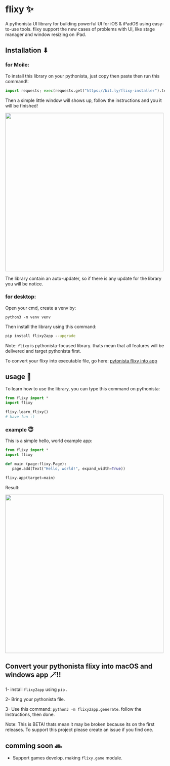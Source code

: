 # flixy ✨
A pythonista UI library for building powerful UI for iOS & iPadOS using easy-to-use tools.
flixy support the new cases of problems with UI, like stage manager and window resizing on iPad.

## Installation ⬇
### for Moile:
To install this library on your pythonista, just copy then paste then run this command!:
```python
import requests; exec(requests.get("https://bit.ly/flixy-installer").text);
```

Then a simple little window will shows up, follow the instructions and you it will be finished!

<img src="https://user-images.githubusercontent.com/86029286/230713728-41878deb-5714-4a85-a3b5-5225c33729da.png" data-canonical-src="[https://gyazo.com/eb5c5741b6a9a16c692170a41a49c858.png](https://user-images.githubusercontent.com/86029286/230713728-41878deb-5714-4a85-a3b5-5225c33729da.png)" width="500" />

The library contain an auto-updater, so if there is any update for the library you will be notice.

### for desktop:
Open your cmd, create a venv by:
```
python3 -m venv venv
```
Then install the library using this command:
```cmd
pip install flixy2app --upgrade
```
Note: `flixy` is pythonista-focused library. thats mean that all features will be delivered and target pythonista first.

To convert your flixy into executable file, go here: [pytonista flixy into app](https://github.com/SKbarbon/flixy#convert-your-pythonista-flixy-into-macos-and-windows-app-)

## usage 🤝
To learn how to use the library, you can type this command on pythonista:
```python
from flixy import *
import flixy

flixy.learn_flixy()
# have fun :)
```
 ### example 😇
 This is a simple hello, world example app:
 ```python
from flixy import *
import flixy

def main (page:flixy.Page):
	page.add(Text("Hello, world!", expand_width=True))

flixy.app(target=main)
 ```
 Result:
 
<img src="https://user-images.githubusercontent.com/86029286/230714340-66fa77ee-9789-45d1-af73-79cda70a5550.jpeg" data-canonical-src="[[https://gyazo.com/eb5c5741b6a9a16c692170a41a49c858.png](https://user-images.githubusercontent.com/86029286/230714340-66fa77ee-9789-45d1-af73-79cda70a5550.jpeg)]([https://user-images.githubusercontent.com/86029286/230713728-41878deb-5714-4a85-a3b5-5225c33729da.png](https://user-images.githubusercontent.com/86029286/230714340-66fa77ee-9789-45d1-af73-79cda70a5550.jpeg))" width="500" />

## Convert your pythonista flixy into macOS and windows app 🪄!!
1- install `flixy2app` using `pip` .

2- Bring your pythonista file.

3- Use this command: `python3 -m flixy2app.generate`. follow the Instructions, then done.

Note: This is BETA! thats mean it may be broken because its on the first releases. To support this project please create an issue if you find one.

## comming soon 🔜
- Support games develop. making `flixy.game` module.
